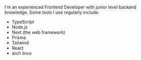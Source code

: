 I'm an experienced Frontend Developer with junior level backend knowledge. Some tools I use regularly include:

- TypeScript
- Node.js
- Next (the web framework)
- Prisma
- Tailwind
- React
- arch linux
